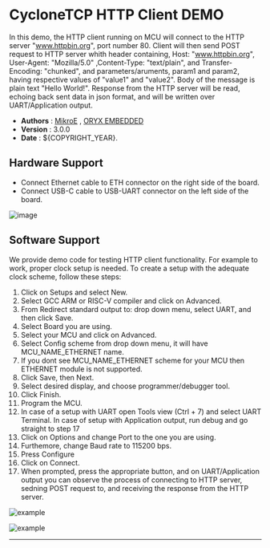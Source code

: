 # CycloneTCP HTTP Client DEMO

In this demo, the HTTP client running on MCU will connect to the HTTP server "www.httpbin.org", port number 80. Client will then send POST request to HTTP server whith header containing, Host: "www.httpbin.org", User-Agent: "Mozilla/5.0" ,Content-Type: "text/plain", and Transfer-Encoding: "chunked", and parameters/aruments, param1 and param2, having respective values of "value1" and "value2". Body of the message is plain text "Hello World!". Response from the HTTP server will be read, echoing back sent data in json format, and will be written over UART/Application output.

- **Authors**     : [MikroE](https://github.com/MikroElektronika)
                  , [ORYX EMBEDDED](https://github.com/Oryx-Embedded/CycloneTCP)
- **Version**     : 3.0.0
- **Date**        : ${COPYRIGHT_YEAR}.

## Hardware Support

- Connect Ethernet cable to ETH connector on the right side of the board.
- Connect USB-C cable to USB-UART connector on the left side of the board.

![image](https://download.mikroe.com/images/click_for_ide/board-uni-ds-v8-eth.png)

## Software Support

We provide demo code for testing HTTP client functionality.
For example to work, proper clock setup is needed. To create a setup with the adequate clock scheme, follow these steps:

1. Click on Setups and select New.
2. Select GCC ARM or RISC-V compiler and click on Advanced.
3. From Redirect standard output to: drop down menu, select UART, and then click Save.
4. Select Board you are using.
5. Select your MCU and click on Advanced.
6. Select Config scheme from drop down menu, it will have MCU_NAME_ETHERNET name.
7. If you dont see MCU_NAME_ETHERNET scheme for your MCU then ETHERNET module is not supported.
8. Click Save, then Next.
9. Select desired display, and choose programmer/debugger tool.
10. Click Finish.
11. Program the MCU.
12. In case of a setup with UART open Tools view (Ctrl + 7) and select UART Terminal. In case of setup with Application output, run debug and go straight to step 17
13. Click on Options and change Port to the one you are using.
14. Furthemore, change Baud rate to 115200 bps.
15. Press Configure
16. Click on Connect.
17. When prompted, press the appropriate button, and on UART/Application output you can observe the process of connecting to HTTP server, sedning POST request to, and receiving the response from the HTTP server.

![example](https://download.mikroe.com/images/click_for_ide/demo-eth-http-client-1.png)

![example](https://download.mikroe.com/images/click_for_ide/demo-eth-http-client-2.png)

---
